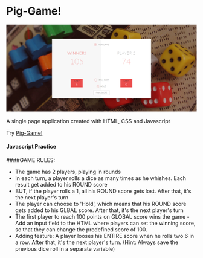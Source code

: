 # Pig-Game!
<img src="pig-game-screen.jpg">  

A single page application created with HTML, CSS and Javascript  

Try [Pig-Game!](https://)  

#### Javascript Practice

####GAME RULES:

- The game has 2 players, playing in rounds
- In each turn, a player rolls a dice as many times as he whishes. Each result get added to his ROUND score
- BUT, if the player rolls a 1, all his ROUND score gets lost. After that, it's the next player's turn
- The player can choose to 'Hold', which means that his ROUND score gets added to his GLBAL score. After that, it's the next player's turn
- The first player to reach 100 points on GLOBAL score wins the game
-Add an input field to the HTML where players can set the winning score, so that they can change the predefined score of 100.
- Adding feature: A player looses his ENTIRE score when he rolls two 6 in a row. After that, it's the next player's turn. (Hint: Always save the previous dice roll in a separate variable)

